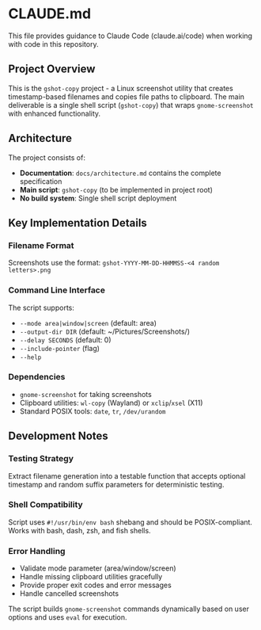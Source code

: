 # CLAUDE.md

This file provides guidance to Claude Code (claude.ai/code) when working with code in this repository.

## Project Overview

This is the `gshot-copy` project - a Linux screenshot utility that creates timestamp-based filenames and copies file paths to clipboard. The main deliverable is a single shell script (`gshot-copy`) that wraps `gnome-screenshot` with enhanced functionality.

## Architecture

The project consists of:
- **Documentation**: `docs/architecture.md` contains the complete specification
- **Main script**: `gshot-copy` (to be implemented in project root)
- **No build system**: Single shell script deployment

## Key Implementation Details

### Filename Format
Screenshots use the format: `gshot-YYYY-MM-DD-HHMMSS-<4 random letters>.png`

### Command Line Interface
The script supports:
- `--mode area|window|screen` (default: area)
- `--output-dir DIR` (default: ~/Pictures/Screenshots/)
- `--delay SECONDS` (default: 0)
- `--include-pointer` (flag)
- `--help`

### Dependencies
- `gnome-screenshot` for taking screenshots
- Clipboard utilities: `wl-copy` (Wayland) or `xclip`/`xsel` (X11)
- Standard POSIX tools: `date`, `tr`, `/dev/urandom`

## Development Notes

### Testing Strategy
Extract filename generation into a testable function that accepts optional timestamp and random suffix parameters for deterministic testing.

### Shell Compatibility
Script uses `#!/usr/bin/env bash` shebang and should be POSIX-compliant. Works with bash, dash, zsh, and fish shells.

### Error Handling
- Validate mode parameter (area/window/screen)
- Handle missing clipboard utilities gracefully
- Provide proper exit codes and error messages
- Handle cancelled screenshots

The script builds `gnome-screenshot` commands dynamically based on user options and uses `eval` for execution.